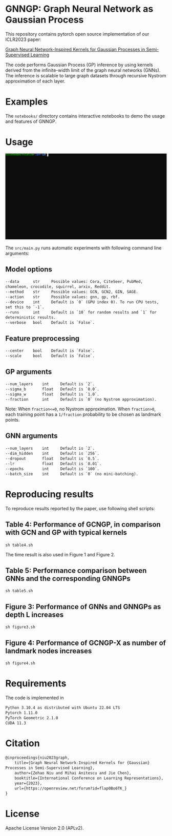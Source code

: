 # GNNGP: Graph Neural Network as Gaussian Process
This repository contains pytorch open source implementation of our ICLR2023 paper:

[Graph Neural Network-Inspired Kernels for Gaussian Processes in Semi-Supervised Learning](https://openreview.net/pdf?id=flap0Bo6TK_)

The code performs Gaussian Process (GP) inference by using kernels derived from the infinite-width limit of the graph neural networks (GNNs). The inference is scalable to large graph datasets through recursive Nystrom approximation of each layer.

# Examples

The `notebooks/` directory contains interactive notebooks to demo the usage and features of GNNGP.

# Usage

![Example](./example.svg)

The `src/main.py` runs automatic experiments with following command line arguments:

## Model options
    --data      str     Possible values: Cora, CiteSeer, PubMed, chameleon, crocodile, squirrel, arxiv, Reddit.
    --method    str     Possible values: GCN, GCN2, GIN, SAGE.
    --action    str     Possible values: gnn, gp, rbf.
    --device    int     Default is `0` (GPU index 0). To run CPU tests, set this to `-1`.
    --runs      int     Default is `10` for random results and `1` for deterministic results.
    --verbose   bool    Default is `False`.

## Feature preprocessing
    --center    bool    Default is `False`.
    --scale     bool    Default is `False`.

## GP arguments
    --num_layers    int     Default is `2`.
    --sigma_b       float   Default is `0.0`.
    --sigma_w       float   Default is `1.0`.
    --fraction      int     Default is `0` (no Nystrom approximation).
Note: When `fraction<=0`, no Nystrom approximation. When `fraction>0`, each training point has a `1/fraction` probability to be chosen as landmark points.

## GNN arguments
    --num_layers    int     Default is `2`.
    --dim_hidden    int     Default is `256`.
    --dropout       float   Default is `0.5`.
    --lr            float   Default is `0.01`.
    --epochs        int     Default is `100`.
    --batch_size    int     Default is `0` (no mini-batching).

# Reproducing results
To reproduce results reported by the paper, use following shell scripts:

## Table 4: Performance of GCNGP, in comparison with GCN and GP with typical kernels
    sh table4.sh
The time result is also used in Figure 1 and Figure 2.

## Table 5: Performance comparison between GNNs and the corresponding GNNGPs
    sh table5.sh

## Figure 3: Performance of GNNs and GNNGPs as depth L increases
    sh figure3.sh

## Figure 4: Performance of GCNGP-X as number of landmark nodes increases
    sh figure4.sh

# Requirements
The code is implemented in

    Python 3.10.4 as distributed with Ubuntu 22.04 LTS
    Pytorch 1.11.0
    PyTorch Geometric 2.1.0
    CUDA 11.3

# Citation
    @inproceedings{niu2023graph,
        title={Graph Neural Network-Inspired Kernels for {Gaussian} Processes in Semi-Supervised Learning},
        author={Zehao Niu and Mihai Anitescu and Jie Chen},
        booktitle={International Conference on Learning Representations},
        year={2023},
        url={https://openreview.net/forum?id=flap0Bo6TK_}
    }

# License
Apache License Version 2.0 (APLv2).
